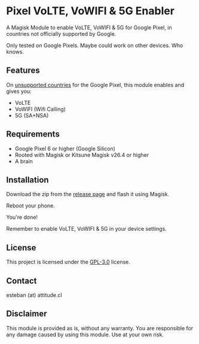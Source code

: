# Pixel VoLTE, VoWIFI & 5G Enabler

A Magisk Module to enable VoLTE, VoWIFI & 5G for Google Pixel, in countries not officially supported by Google.

Only tested on Google Pixels. Maybe could work on other devices. Who knows.

## Features

On [unsupported countries](https://pixel.withgoogle.com/5G/) for the Google Pixel, this module enables and gives you:

- VoLTE
- VoWIFI (Wifi Calling)
- 5G (SA+NSA)

## Requirements

- Google Pixel 6 or higher (Google Silicon)
- Rooted with Magisk or Kitsune Magisk v26.4 or higher
- A brain

## Installation

Download the zip from the [release page](https://github.com/TCattd/Pixel-VoLTE-VoWIFI-5G-Enabler/releases) and flash it using Magisk.

Reboot your phone.

You're done!

Remember to enable VoLTE, VoWIFI & 5G in your device settings.

## License
This project is licensed under the [GPL-3.0](https://www.gnu.org/licenses/gpl-3.0.en.html) license.

## Contact

esteban (at) attitude.cl

## Disclaimer

This module is provided as is, without any warranty. You are responsible for any damage caused by using this module. Use at your own risk.
